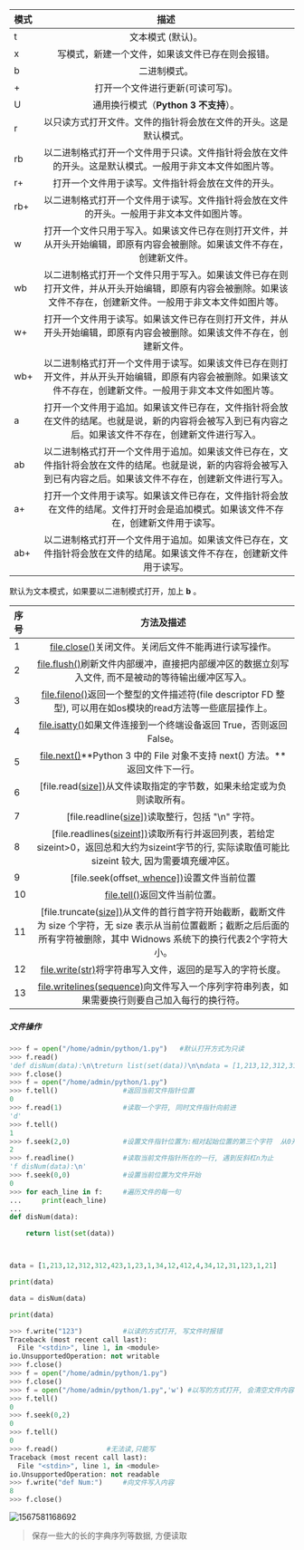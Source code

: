 | 模式 |                             描述                             |
| :--- | :----------------------------------------------------------: |
| t    |                      文本模式 (默认)。                       |
| x    |       写模式，新建一个文件，如果该文件已存在则会报错。       |
| b    |                         二进制模式。                         |
| +    |               打开一个文件进行更新(可读可写)。               |
| U    |            通用换行模式（**Python 3 不支持**）。             |
| r    | 以只读方式打开文件。文件的指针将会放在文件的开头。这是默认模式。 |
| rb   | 以二进制格式打开一个文件用于只读。文件指针将会放在文件的开头。这是默认模式。一般用于非文本文件如图片等。 |
| r+   |      打开一个文件用于读写。文件指针将会放在文件的开头。      |
| rb+  | 以二进制格式打开一个文件用于读写。文件指针将会放在文件的开头。一般用于非文本文件如图片等。 |
| w    | 打开一个文件只用于写入。如果该文件已存在则打开文件，并从开头开始编辑，即原有内容会被删除。如果该文件不存在，创建新文件。 |
| wb   | 以二进制格式打开一个文件只用于写入。如果该文件已存在则打开文件，并从开头开始编辑，即原有内容会被删除。如果该文件不存在，创建新文件。一般用于非文本文件如图片等。 |
| w+   | 打开一个文件用于读写。如果该文件已存在则打开文件，并从开头开始编辑，即原有内容会被删除。如果该文件不存在，创建新文件。 |
| wb+  | 以二进制格式打开一个文件用于读写。如果该文件已存在则打开文件，并从开头开始编辑，即原有内容会被删除。如果该文件不存在，创建新文件。一般用于非文本文件如图片等。 |
| a    | 打开一个文件用于追加。如果该文件已存在，文件指针将会放在文件的结尾。也就是说，新的内容将会被写入到已有内容之后。如果该文件不存在，创建新文件进行写入。 |
| ab   | 以二进制格式打开一个文件用于追加。如果该文件已存在，文件指针将会放在文件的结尾。也就是说，新的内容将会被写入到已有内容之后。如果该文件不存在，创建新文件进行写入。 |
| a+   | 打开一个文件用于读写。如果该文件已存在，文件指针将会放在文件的结尾。文件打开时会是追加模式。如果该文件不存在，创建新文件用于读写。 |
| ab+  | 以二进制格式打开一个文件用于追加。如果该文件已存在，文件指针将会放在文件的结尾。如果该文件不存在，创建新文件用于读写。 |

默认为文本模式，如果要以二进制模式打开，加上 **b** 。



| 序号 |                          方法及描述                          |
| :--- | :----------------------------------------------------------: |
| 1    | [file.close()](https://www.runoob.com/python3/python3-file-close.html)关闭文件。关闭后文件不能再进行读写操作。 |
| 2    | [file.flush()](https://www.runoob.com/python3/python3-file-flush.html)刷新文件内部缓冲，直接把内部缓冲区的数据立刻写入文件, 而不是被动的等待输出缓冲区写入。 |
| 3    | [file.fileno()](https://www.runoob.com/python3/python3-file-fileno.html)返回一个整型的文件描述符(file descriptor FD 整型), 可以用在如os模块的read方法等一些底层操作上。 |
| 4    | [file.isatty()](https://www.runoob.com/python3/python3-file-isatty.html)如果文件连接到一个终端设备返回 True，否则返回 False。 |
| 5    | [file.next()](https://www.runoob.com/python3/python3-file-next.html)**Python 3 中的 File 对象不支持 next() 方法。**返回文件下一行。 |
| 6    | [file.read([size\])](https://www.runoob.com/python3/python3-file-read.html)从文件读取指定的字节数，如果未给定或为负则读取所有。 |
| 7    | [file.readline([size\])](https://www.runoob.com/python3/python3-file-readline.html)读取整行，包括 "\n" 字符。 |
| 8    | [file.readlines([sizeint\])](https://www.runoob.com/python3/python3-file-readlines.html)读取所有行并返回列表，若给定sizeint>0，返回总和大约为sizeint字节的行, 实际读取值可能比 sizeint 较大, 因为需要填充缓冲区。 |
| 9    | [file.seek(offset[, whence\])](https://www.runoob.com/python3/python3-file-seek.html)设置文件当前位置 |
| 10   | [file.tell()](https://www.runoob.com/python3/python3-file-tell.html)返回文件当前位置。 |
| 11   | [file.truncate([size\])](https://www.runoob.com/python3/python3-file-truncate.html)从文件的首行首字符开始截断，截断文件为 size 个字符，无 size 表示从当前位置截断；截断之后后面的所有字符被删除，其中 Widnows 系统下的换行代表2个字符大小。 |
| 12   | [file.write(str)](https://www.runoob.com/python3/python3-file-write.html)将字符串写入文件，返回的是写入的字符长度。 |
| 13   | [file.writelines(sequence)](https://www.runoob.com/python3/python3-file-writelines.html)向文件写入一个序列字符串列表，如果需要换行则要自己加入每行的换行符。 |







##### 文件操作

```python
>>> f = open("/home/admin/python/1.py")   #默认打开方式为只读
>>> f.read()
'def disNum(data):\n\treturn list(set(data))\n\ndata = [1,213,12,312,312,423,1,23,1,34,12,412,4,34,12,31,123,1,21]\nprint(data)\ndata = disNum(data)\nprint(data)  \n'
>>> f.close()
>>> f = open("/home/admin/python/1.py")
>>> f.tell()    			#返回当前文件指针位置
0
>>> f.read(1)				#读取一个字符, 同时文件指针向前进
'd'
>>> f.tell()
1
>>> f.seek(2,0)				#设置文件指针位置为:相对起始位置的第三个字符  从0开始计数
2
>>> f.readline()			#读取当前文件指针所在的一行, 遇到反斜杠n为止
'f disNum(data):\n'
>>> f.seek(0,0)				#设置当前位置为文件开始
0
>>> for each_line in f:		#遍历文件的每一句
...     print(each_line)
... 
def disNum(data):

	return list(set(data))



data = [1,213,12,312,312,423,1,23,1,34,12,412,4,34,12,31,123,1,21]

print(data)

data = disNum(data)

print(data)  

>>> f.write("123")			#以读的方式打开, 写文件时报错
Traceback (most recent call last):
  File "<stdin>", line 1, in <module>
io.UnsupportedOperation: not writable
>>> f.close()
>>> f = open("/home/admin/python/1.py")
>>> f.close()
>>> f = open("/home/admin/python/1.py",'w') #以写的方式打开, 会清空文件内容
>>> f.tell()
0
>>> f.seek(0,2)
0
>>> f.tell()
0
>>> f.read()			#无法读,只能写
Traceback (most recent call last):
  File "<stdin>", line 1, in <module>
io.UnsupportedOperation: not readable
>>> f.write("def Num:")		#向文件写入内容
8	
>>> f.close()

```

![1567581168692](C:\Users\yx\Desktop\学习笔记\python3\1567581168692.png)

> 保存一些大的长的字典序列等数据, 方便读取

